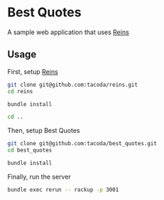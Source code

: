 # Best Quotes

A sample web application that uses [Reins](https://github.com/tacoda/reins)

## Usage

First, setup [Reins](https://github.com/tacoda/reins)

```sh
git clone git@github.com:tacoda/reins.git
cd reins

bundle install

cd ..
```

Then, setup Best Quotes

```sh
git clone git@github.com:tacoda/best_quotes.git
cd best_quotes

bundle install
```

Finally, run the server

```sh
bundle exec rerun -- rackup -p 3001
```
